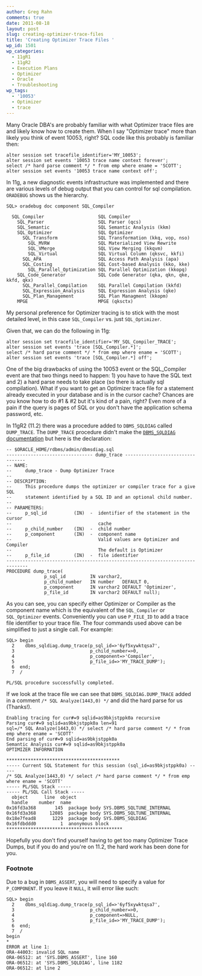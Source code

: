 ```yaml
---
author: Greg Rahn
comments: true
date: 2011-08-18
layout: post
slug: creating-optimizer-trace-files
title: 'Creating Optimizer Trace Files '
wp_id: 1501
wp_categories:
  - 11gR1
  - 11gR2
  - Execution Plans
  - Optimizer
  - Oracle
  - Troubleshooting
wp_tags:
  - '10053'
  - Optimizer
  - trace
---
```


Many Oracle DBA's are probably familiar with what Optimizer trace files are and likely know how to create them.  When I say "Optimizer trace" more than likely you think of event 10053, right?  SQL code like this probably is familiar then:

```
alter session set tracefile_identifier='MY_10053';
alter session set events '10053 trace name context forever';
select /* hard parse comment */ * from emp where ename = 'SCOTT';
alter session set events '10053 trace name context off';
```

In 11g, a new diagnostic events infrastructure was implemented and there are various levels of debug output that you can control for sql compilation. `ORADEBUG` shows us the hierarchy.

```
SQL> oradebug doc component SQL_Compiler

  SQL_Compiler                    SQL Compiler
    SQL_Parser                    SQL Parser (qcs)
    SQL_Semantic                  SQL Semantic Analysis (kkm)
    SQL_Optimizer                 SQL Optimizer
      SQL_Transform               SQL Transformation (kkq, vop, nso)
        SQL_MVRW                  SQL Materialized View Rewrite
        SQL_VMerge                SQL View Merging (kkqvm)
        SQL_Virtual               SQL Virtual Column (qksvc, kkfi)
      SQL_APA                     SQL Access Path Analysis (apa)
      SQL_Costing                 SQL Cost-based Analysis (kko, kke)
        SQL_Parallel_Optimization SQL Parallel Optimization (kkopq)
    SQL_Code_Generator            SQL Code Generator (qka, qkn, qke, kkfd, qkx)
      SQL_Parallel_Compilation    SQL Parallel Compilation (kkfd)
      SQL_Expression_Analysis     SQL Expression Analysis (qke)
      SQL_Plan_Management         SQL Plan Managment (kkopm)
    MPGE                          MPGE (qksctx)
```

My personal preference for Optimizer tracing is to stick with the most detailed level, in this case `SQL_Compiler` vs. just `SQL_Optimizer`.

Given that, we can do the following in 11g:

```
alter session set tracefile_identifier='MY_SQL_Compiler_TRACE';
alter session set events 'trace [SQL_Compiler.*]';
select /* hard parse comment */ * from emp where ename = 'SCOTT';
alter session set events 'trace [SQL_Compiler.*] off';
```

One of the big drawbacks of using the 10053 event or the SQL_Compiler event are that two things need to happen: 1) you have to have the SQL text and 2) a hard parse needs to take place (so there is actually sql compilation). What if you want to get an Optimizer trace file for a statement already executed in your database and is in the cursor cache? Chances are you know how to do #1 & #2 but it's kind of a pain, right? Even more of a pain if the query is pages of SQL or you don't have the application schema password, etc.

In 11gR2 (11.2) there was a procedure added to `DBMS_SQLDIAG` called `DUMP_TRACE`.  The `DUMP_TRACE` procedure didn't make the [`DBMS_SQLDIAG` documentation](http://download.oracle.com/docs/cd/E11882_01/appdev.112/e16760/d_sqldiag.htm) but here is the declaration:

```
-- $ORACLE_HOME/rdbms/admin/dbmsdiag.sql
-------------------------------- dump_trace ---------------------------------
-- NAME: 
--     dump_trace - Dump Optimizer Trace
--
-- DESCRIPTION:
--     This procedure dumps the optimizer or compiler trace for a give SQL 
--     statement identified by a SQL ID and an optional child number. 
--
-- PARAMETERS:
--     p_sql_id          (IN)  -  identifier of the statement in the cursor 
--                                cache
--     p_child_number    (IN)  -  child number
--     p_component       (IN)  -  component name
--                                Valid values are Optimizer and Compiler
--                                The default is Optimizer
--     p_file_id         (IN)  -  file identifier
------------------------------------------------------------------------------
PROCEDURE dump_trace(
              p_sql_id         IN varchar2,
              p_child_number   IN number   DEFAULT 0,
              p_component      IN varchar2 DEFAULT 'Optimizer',
              p_file_id        IN varchar2 DEFAULT null);
```

As you can see, you can specify either Optimizer or Compiler as the component name which is the equivalent of the `SQL_Compiler` or `SQL_Optimizer` events.  Conveniently you can use `P_FILE_ID` to add a trace file identifier to your trace file.  The four commands used above can be simplified to just a single call.  For example:

```
SQL> begin
  2    dbms_sqldiag.dump_trace(p_sql_id=>'6yf5xywktqsa7',
  3                            p_child_number=>0,
  4                            p_component=>'Compiler',
  5                            p_file_id=>'MY_TRACE_DUMP');
  6  end;
  7  /

PL/SQL procedure successfully completed.
```

If we look at the trace file we can see that `DBMS_SQLDIAG.DUMP_TRACE` added in a comment `/* SQL Analyze(1443,0) */` and did the hard parse for us (Thanks!).  

```
Enabling tracing for cur#=9 sqlid=as9bkjstppk0a recursive
Parsing cur#=9 sqlid=as9bkjstppk0a len=91 
sql=/* SQL Analyze(1443,0) */ select /* hard parse comment */ * from emp where ename = 'SCOTT'
End parsing of cur#=9 sqlid=as9bkjstppk0a
Semantic Analysis cur#=9 sqlid=as9bkjstppk0a
OPTIMIZER INFORMATION

******************************************
----- Current SQL Statement for this session (sql_id=as9bkjstppk0a) -----
/* SQL Analyze(1443,0) */ select /* hard parse comment */ * from emp where ename = 'SCOTT'
----- PL/SQL Stack -----
----- PL/SQL Call Stack -----
  object      line  object
  handle    number  name
0x16fd3a368       145  package body SYS.DBMS_SQLTUNE_INTERNAL
0x16fd3a368     12085  package body SYS.DBMS_SQLTUNE_INTERNAL
0x18e7fead8      1229  package body SYS.DBMS_SQLDIAG
0x16fdbddd0         1  anonymous block
*******************************************
```

Hopefully you don't find yourself having to get too many Optimizer Trace Dumps, but if you do and you're on 11.2, the hard work has been done for you.

### Footnote

Due to a bug in `DBMS_ASSERT`, you will need to specify a value for `P_COMPONENT`.  If you leave it `NULL`, it will error like such:

```
SQL> begin
  2    dbms_sqldiag.dump_trace(p_sql_id=>'6yf5xywktqsa7',
  3                            p_child_number=>0,
  4                            p_component=>NULL,
  5                            p_file_id=>'MY_TRACE_DUMP');
  6  end;
  7  /
begin
*
ERROR at line 1:
ORA-44003: invalid SQL name
ORA-06512: at 'SYS.DBMS_ASSERT', line 160
ORA-06512: at 'SYS.DBMS_SQLDIAG', line 1182
ORA-06512: at line 2
```
